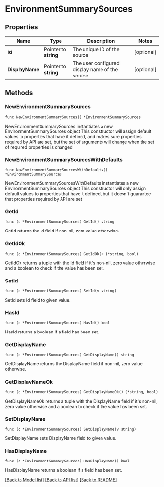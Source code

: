# EnvironmentSummarySources

## Properties

Name | Type | Description | Notes
------------ | ------------- | ------------- | -------------
**Id** | Pointer to **string** | The unique ID of the source | [optional] 
**DisplayName** | Pointer to **string** | The user configured display name of the source | [optional] 

## Methods

### NewEnvironmentSummarySources

`func NewEnvironmentSummarySources() *EnvironmentSummarySources`

NewEnvironmentSummarySources instantiates a new EnvironmentSummarySources object
This constructor will assign default values to properties that have it defined,
and makes sure properties required by API are set, but the set of arguments
will change when the set of required properties is changed

### NewEnvironmentSummarySourcesWithDefaults

`func NewEnvironmentSummarySourcesWithDefaults() *EnvironmentSummarySources`

NewEnvironmentSummarySourcesWithDefaults instantiates a new EnvironmentSummarySources object
This constructor will only assign default values to properties that have it defined,
but it doesn't guarantee that properties required by API are set

### GetId

`func (o *EnvironmentSummarySources) GetId() string`

GetId returns the Id field if non-nil, zero value otherwise.

### GetIdOk

`func (o *EnvironmentSummarySources) GetIdOk() (*string, bool)`

GetIdOk returns a tuple with the Id field if it's non-nil, zero value otherwise
and a boolean to check if the value has been set.

### SetId

`func (o *EnvironmentSummarySources) SetId(v string)`

SetId sets Id field to given value.

### HasId

`func (o *EnvironmentSummarySources) HasId() bool`

HasId returns a boolean if a field has been set.

### GetDisplayName

`func (o *EnvironmentSummarySources) GetDisplayName() string`

GetDisplayName returns the DisplayName field if non-nil, zero value otherwise.

### GetDisplayNameOk

`func (o *EnvironmentSummarySources) GetDisplayNameOk() (*string, bool)`

GetDisplayNameOk returns a tuple with the DisplayName field if it's non-nil, zero value otherwise
and a boolean to check if the value has been set.

### SetDisplayName

`func (o *EnvironmentSummarySources) SetDisplayName(v string)`

SetDisplayName sets DisplayName field to given value.

### HasDisplayName

`func (o *EnvironmentSummarySources) HasDisplayName() bool`

HasDisplayName returns a boolean if a field has been set.


[[Back to Model list]](../README.md#documentation-for-models) [[Back to API list]](../README.md#documentation-for-api-endpoints) [[Back to README]](../README.md)



